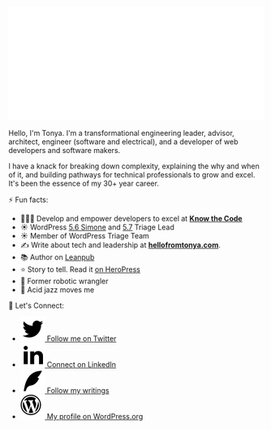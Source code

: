 ![Hello, I'm Tonya](assets/header.svg)

Hello, I'm Tonya. I'm a transformational engineering leader, advisor, architect, engineer (software and electrical), and a developer of web developers and software makers.

I have a knack for breaking down complexity, explaining the why and when of it, and building pathways for technical professionals to grow and excel. It's been the essence of my 30+ year career.

⚡ Fun facts:

- 👩🏻‍💻 Develop and empower developers to excel at **[Know the Code](https://KnowTheCode.io)**
- ☀️ WordPress [5.6 Simone](https://wordpress.org/support/wordpress-version/version-5-6/) and [5.7](https://make.wordpress.org/core/2020/12/21/wordpress-5-7-planning-roundup/) Triage Lead
- ☀ Member of WordPress Triage Team
- ✍️ Write about tech and leadership at **[hellofromtonya.com](https://hellofromtonya.com)**.
- 📚 Author on [Leanpub](https://leanpub.com/u/hellofromtonya)
- ⭐️ Story to tell. Read it [on HeroPress](https://heropress.com/essays/finding-your-purpose-in-life/)
- 🤖 Former robotic wrangler
- 🎷 Acid jazz moves me

💬 Let's Connect:

- <a href="https://twitter.com/hellofromTonya">![Twitter](assets/twitter.svg) Follow me on Twitter</a>
- <a href="https://www.linkedin.com/in/hellofromtonya/">![LinkedIn](assets/linkedin.svg) Connect on LinkedIn</a>
- <a href="https://hellofromtonya.com/">![My Blog](assets/quill.svg) Follow my writings</a>
- <a href="https://profiles.wordpress.org/hellofromtonya/" alt="Tonya Mork's WordPress profile">![WordPress](assets/wordpress.svg) My profile on WordPress.org</a>
